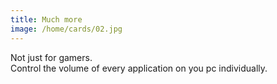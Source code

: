 ```yaml
---
title: Much more
image: /home/cards/02.jpg
---
```


Not just for gamers.  
Control the volume of every application on you pc individually.  